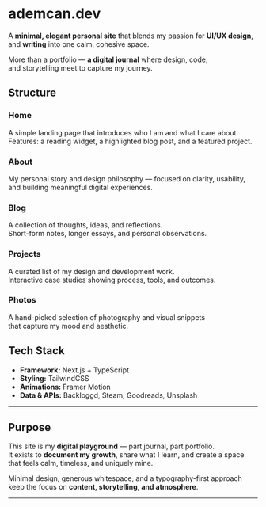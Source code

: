 # ademcan.dev

A **minimal, elegant personal site** that blends my passion for  **UI/UX design**, and **writing** into one calm, cohesive space.

More than a portfolio — **a digital journal** where design, code,  
and storytelling meet to capture my journey.

## Structure

### Home  
A simple landing page that introduces who I am and what I care about.  
Features: a reading widget, a highlighted blog post, and a featured project.

### About  
My personal story and design philosophy — focused on clarity, usability,  
and building meaningful digital experiences.

### Blog  
A collection of thoughts, ideas, and reflections.  
Short-form notes, longer essays, and personal observations.

### Projects  
A curated list of my design and development work.  
Interactive case studies showing process, tools, and outcomes.

### Photos  
A hand-picked selection of photography and visual snippets  
that capture my mood and aesthetic.


## Tech Stack

- **Framework:** Next.js + TypeScript  
- **Styling:** TailwindCSS  
- **Animations:** Framer Motion  
- **Data & APIs:** Backloggd, Steam, Goodreads, Unsplash  

---

## Purpose

This site is my **digital playground** — part journal, part portfolio.  
It exists to **document my growth**, share what I learn, and create a space  
that feels calm, timeless, and uniquely mine.

Minimal design, generous whitespace, and a typography-first approach  
keep the focus on **content, storytelling, and atmosphere**.

---